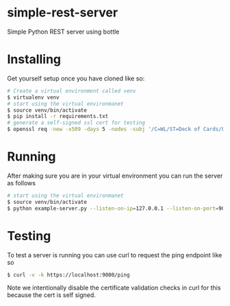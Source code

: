 # simple-rest-server
Simple Python REST server using bottle

# Installing

Get yourself setup once you have cloned like so:
```bash
# Create a virtual environment called venv
$ virtualenv venv
# start using the virtual environmanet
$ source venv/bin/activate
$ pip install -r requirements.txt
# generate a self-signed ssl cert for testing
$ openssl req -new -x509 -days 5 -nodes -subj '/C=WL/ST=Deck of Cards/L=Palace/CN=127.0.0.1' -out self-signed-cert.pem -keyout self-signed-key.pem
```

# Running

After making sure you are in your virtual environment you can run the server as follows

```bash
# start using the virtual environmanet
$ source venv/bin/activate
$ python example-server.py --listen-on-ip=127.0.0.1 --listen-on-port=9000 --ssl-key=self-signed-key.pem --ssl-cert=self-signed-cert.pem --verbose=true
```

# Testing

To test a server is running you can use curl to request the ping endpoint like so

```bash
$ curl -v -k https://localhost:9000/ping
```

Note we intentionally disable the certificate validation checks in curl for this because the cert is self signed.